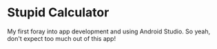 # Stupid Calculator

My first foray into app development and using Android Studio. So yeah, don't expect too much out of this app!
